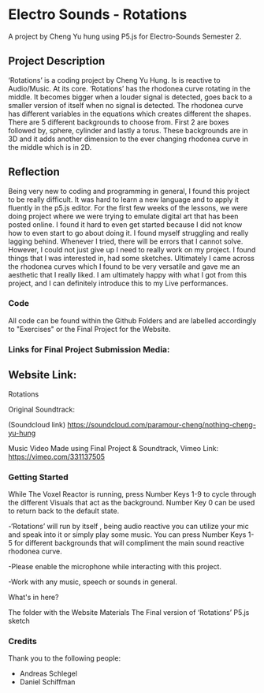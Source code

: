 # Electro Sounds - Rotations

A project by Cheng Yu hung using P5.js for Electro-Sounds Semester 2.

## Project Description

‘Rotations’ is a coding project by Cheng Yu Hung. Is is reactive to Audio/Music. At its core. ‘Rotations’ has the rhodonea curve rotating in the middle. It becomes bigger when a louder signal is detected, goes back to a smaller version of itself when no signal is detected. The rhodonea curve has different variables in the equations which creates different the shapes.
There are 5 different backgrounds to choose from. First 2 are boxes followed by, sphere, cylinder and lastly a torus. These backgrounds are in 3D and it adds another dimension to the ever changing rhodonea curve in the middle which is in 2D.


## Reflection

Being very new to coding and programming in general, I found this project to be really difficult. It was hard to learn a new language and to apply it fluently in the p5.js editor. For the first few weeks of the lessons, we were doing project where we were trying to emulate digital art that has been posted online. I found it hard to even get started because I did not know how to even start to go about doing it. I found myself struggling and really lagging behind. Whenever I tried, there will be errors that I cannot solve. However, I could not just give up I need to really work on my project. I found things that I was interested in, had some sketches. Ultimately I came across the rhodonea curves which I found to be very versatile and gave me an aesthetic that I really liked. I am ultimately happy with what I got from this project, and I can definitely introduce this to my Live performances.


### Code

All code can be found within the Github Folders and are labelled accordingly to "Exercises" or the Final Project for the Website.

### Links for Final Project Submission Media:

## Website Link:
Rotations


Original Soundtrack:

(Soundcloud link)
https://soundcloud.com/paramour-cheng/nothing-cheng-yu-hung


Music Video Made using Final Project & Soundtrack, Vimeo Link:
https://vimeo.com/331137505



### Getting Started

While The Voxel Reactor is running, press Number Keys 1-9 to cycle through the different Visuals that act as the background. Number Key 0 can be used to return back to the default state.

-‘Rotations’ will run by itself , being audio reactive you can utilize your mic and speak into it or simply play some music. You can press Number Keys 1-5 for different backgrounds that will compliment the main sound reactive rhodonea curve.

-Please enable the microphone while interacting with this project.

-Work with any music, speech or sounds in general.

What's in here?

The folder with the Website Materials
The Final version of ‘Rotations’ P5.js sketch


### Credits

Thank you to the following people:

- Andreas Schlegel
- Daniel Schiffman
